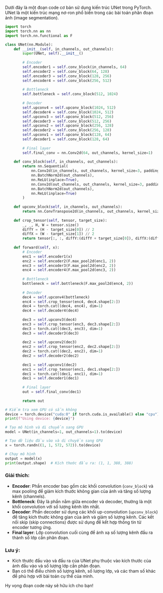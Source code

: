 Dưới đây là một đoạn code cơ bản sử dụng kiến trúc UNet trong PyTorch. UNet là một kiến trúc mạng nơ-ron phổ biến trong các bài toán phân đoạn ảnh (image segmentation).

```python
import torch
import torch.nn as nn
import torch.nn.functional as F

class UNet(nn.Module):
    def __init__(self, in_channels, out_channels):
        super(UNet, self).__init__()
        
        # Encoder
        self.encoder1 = self.conv_block(in_channels, 64)
        self.encoder2 = self.conv_block(64, 128)
        self.encoder3 = self.conv_block(128, 256)
        self.encoder4 = self.conv_block(256, 512)
        
        # Bottleneck
        self.bottleneck = self.conv_block(512, 1024)
        
        # Decoder
        self.upconv4 = self.upconv_block(1024, 512)
        self.decoder4 = self.conv_block(1024, 512)
        self.upconv3 = self.upconv_block(512, 256)
        self.decoder3 = self.conv_block(512, 256)
        self.upconv2 = self.upconv_block(256, 128)
        self.decoder2 = self.conv_block(256, 128)
        self.upconv1 = self.upconv_block(128, 64)
        self.decoder1 = self.conv_block(128, 64)
        
        # Final layer
        self.final_conv = nn.Conv2d(64, out_channels, kernel_size=1)
        
    def conv_block(self, in_channels, out_channels):
        return nn.Sequential(
            nn.Conv2d(in_channels, out_channels, kernel_size=3, padding=1),
            nn.BatchNorm2d(out_channels),
            nn.ReLU(inplace=True),
            nn.Conv2d(out_channels, out_channels, kernel_size=3, padding=1),
            nn.BatchNorm2d(out_channels),
            nn.ReLU(inplace=True)
        )
    
    def upconv_block(self, in_channels, out_channels):
        return nn.ConvTranspose2d(in_channels, out_channels, kernel_size=2, stride=2)
    
    def crop_tensor(self, tensor, target_size):
        _, _, H, W = tensor.size()
        diffY = (H - target_size[0]) // 2
        diffX = (W - target_size[1]) // 2
        return tensor[:, :, diffY:(diffY + target_size[0]), diffX:(diffX + target_size[1])]
    
    def forward(self, x):
        # Encoder
        enc1 = self.encoder1(x)
        enc2 = self.encoder2(F.max_pool2d(enc1, 2))
        enc3 = self.encoder3(F.max_pool2d(enc2, 2))
        enc4 = self.encoder4(F.max_pool2d(enc3, 2))
        
        # Bottleneck
        bottleneck = self.bottleneck(F.max_pool2d(enc4, 2))
        
        # Decoder
        dec4 = self.upconv4(bottleneck)
        enc4 = self.crop_tensor(enc4, dec4.shape[2:])
        dec4 = torch.cat((dec4, enc4), dim=1)
        dec4 = self.decoder4(dec4)
        
        dec3 = self.upconv3(dec4)
        enc3 = self.crop_tensor(enc3, dec3.shape[2:])
        dec3 = torch.cat((dec3, enc3), dim=1)
        dec3 = self.decoder3(dec3)
        
        dec2 = self.upconv2(dec3)
        enc2 = self.crop_tensor(enc2, dec2.shape[2:])
        dec2 = torch.cat((dec2, enc2), dim=1)
        dec2 = self.decoder2(dec2)
        
        dec1 = self.upconv1(dec2)
        enc1 = self.crop_tensor(enc1, dec1.shape[2:])
        dec1 = torch.cat((dec1, enc1), dim=1)
        dec1 = self.decoder1(dec1)
        
        # Final layer
        out = self.final_conv(dec1)
        
        return out

# Kiểm tra xem GPU có sẵn không
device = torch.device("cuda:0" if torch.cuda.is_available() else "cpu")
print(f"Using device: {device}")

# Tạo mô hình và di chuyển sang GPU
model = UNet(in_channels=1, out_channels=1).to(device)

# Tạo dữ liệu đầu vào và di chuyển sang GPU
x = torch.randn((1, 1, 572, 572)).to(device)

# Chạy mô hình
output = model(x)
print(output.shape)  # Kích thước đầu ra: (1, 1, 388, 388)
```

### Giải thích:
- **Encoder**: Phần encoder bao gồm các khối convolution (`conv_block`) và max pooling để giảm kích thước không gian của ảnh và tăng số lượng kênh (channels).
- **Bottleneck**: Đây là phần nằm giữa encoder và decoder, thường là một khối convolution với số lượng kênh lớn nhất.
- **Decoder**: Phần decoder sử dụng các khối up-convolution (`upconv_block`) để tăng kích thước không gian của ảnh và giảm số lượng kênh. Các kết nối skip (skip connections) được sử dụng để kết hợp thông tin từ encoder tương ứng.
- **Final layer**: Lớp convolution cuối cùng để ánh xạ số lượng kênh đầu ra thành số lớp cần phân đoạn.

### Lưu ý:
- Kích thước đầu vào và đầu ra của UNet phụ thuộc vào kích thước của ảnh đầu vào và số lượng lớp cần phân đoạn.
- Bạn có thể điều chỉnh số lượng kênh, số lượng lớp, và các tham số khác để phù hợp với bài toán cụ thể của mình.

Hy vọng đoạn code này sẽ hữu ích cho bạn!